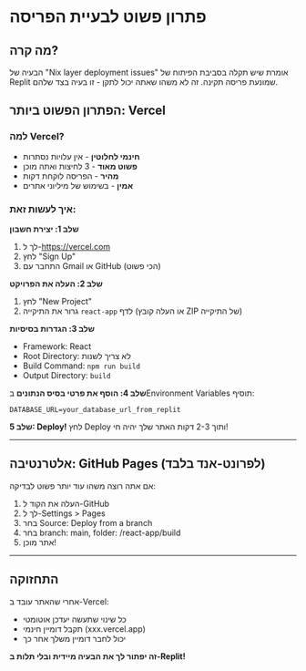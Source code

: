 # פתרון פשוט לבעיית הפריסה

## מה קרה?
הבעיה של "Nix layer deployment issues" אומרת שיש תקלה בסביבת הפיתוח של Replit שמונעת פריסה תקינה. זה לא משהו שאתה יכול לתקן - זו בעיה בצד שלהם.

## הפתרון הפשוט ביותר: Vercel

### למה Vercel?
- **חינמי לחלוטין** - אין עלויות נסתרות
- **פשוט מאוד** - 3 לחיצות ואתה מוכן
- **מהיר** - הפריסה לוקחת דקות
- **אמין** - בשימוש של מיליוני אתרים

### איך לעשות זאת:

**שלב 1: יצירת חשבון**
1. לך ל-https://vercel.com
2. לחץ "Sign Up" 
3. התחבר עם Gmail או GitHub (הכי פשוט)

**שלב 2: העלה את הפרויקט**
1. לחץ "New Project"
2. גרור את התיקייה `react-app` לדף
   (או העלה קובץ ZIP של התיקייה)

**שלב 3: הגדרות בסיסיות**
- Framework: React
- Root Directory: לא צריך לשנות
- Build Command: `npm run build` 
- Output Directory: `build`

**שלב 4: הוסף את פרטי בסיס הנתונים**
בEnvironment Variables תוסיף:
```
DATABASE_URL=your_database_url_from_replit
```

**שלב 5: Deploy!**
לחץ Deploy ותוך 2-3 דקות האתר שלך יהיה חי!

---

## אלטרנטיבה: GitHub Pages (לפרונט-אנד בלבד)
אם אתה רוצה משהו עוד יותר פשוט לבדיקה:

1. העלה את הקוד ל-GitHub
2. לך ל-Settings > Pages
3. בחר Source: Deploy from a branch
4. בחר branch: main, folder: /react-app/build
5. אתר מוכן!

---

## התחזוקה
אחרי שהאתר עובד ב-Vercel:
- כל שינוי שתעשה יעדכן אוטומטי
- תקבל דומיין חינמי (xxx.vercel.app)
- יכול לחבר דומיין משלך אחר כך

**זה יפתור לך את הבעיה מיידית ובלי תלות ב-Replit!**